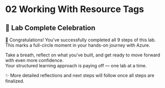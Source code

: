 # 02 Working With Resource Tags

##  🎉 Lab Complete Celebration

🎊 Congratulations! You’ve successfully completed all 9 steps of this lab.  
This marks a full-circle moment in your hands-on journey with Azure.

Take a breath, reflect on what you’ve built, and get ready to move forward with even more confidence.  
Your structured learning approach is paying off — one lab at a time.

✨ More detailed reflections and next steps will follow once all steps are finalized.
